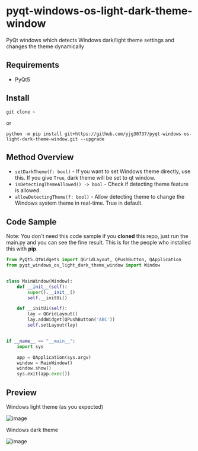 # pyqt-windows-os-light-dark-theme-window
PyQt windows which detects Windows dark/light theme settings and changes the theme dynamically

## Requirements
* PyQt5

## Install
`git clone ~`

or

`python -m pip install git+https://github.com/yjg30737/pyqt-windows-os-light-dark-theme-window.git --upgrade` 

## Method Overview
* `setDarkTheme(f: bool)` - If you want to set Windows theme directly, use this. If you give `True`, dark theme will be set to qt window.
* `isDetectingThemeAllowed() -> bool` - Check if detecting theme feature is allowed.
* `allowDetectingTheme(f: bool)` - Allow detecting theme to change the Windows system theme in real-time. True in default.

## Code Sample
Note: You don't need this code sample if you <b>cloned</b> this repo, just run the main.py and you can see the fine result. This is for the people who installed this with <b>pip</b>.
```python
from PyQt5.QtWidgets import QGridLayout, QPushButton, QApplication
from pyqt_windows_os_light_dark_theme_window import Window


class MainWindow(Window):
    def __init__(self):
        super().__init__()
        self.__initUi()

    def __initUi(self):
        lay = QGridLayout()
        lay.addWidget(QPushButton('ABC'))
        self.setLayout(lay)


if __name__ == "__main__":
    import sys

    app = QApplication(sys.argv)
    window = MainWindow()
    window.show()
    sys.exit(app.exec())
```

## Preview
Windows light theme (as you expected)

![image](https://user-images.githubusercontent.com/55078043/198483498-00e238c9-0f1b-4782-81a4-6edf2a9be667.png)

Windows dark theme

![image](https://user-images.githubusercontent.com/55078043/198484079-b1bef3df-a126-4136-a073-cc17c322eced.png)
